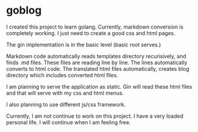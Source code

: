 # goblog

I created this project to learn golang. Currently, markdown conversion is completely working. I just need to create a good css and html pages.

The gin implementation is in the basic level (basic root serves.)

Markdown code automatically reads templates directory recurisively, and finds .md files. These files are reading line by line. The lines automatically converts to html code. The translated html files automatically, creates blog directory which includes converted html files. 

I am planning to serve the application as static. Gin will read these html files and that will serve with my css and html menus. 

I also planning to use different js/css framework. 

Currently, I am not continue to work on this project. I have a very loaded personal life. I will continue when I am feeling free.
